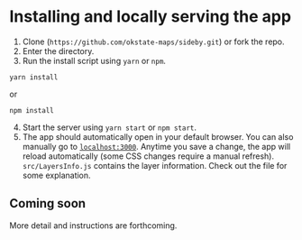 # Installing and locally serving the app
1. Clone (`https://github.com/okstate-maps/sideby.git`) or fork the repo.
2. Enter the directory.
3. Run the install script using `yarn` or `npm`.

```
yarn install
```

or

```
npm install
```

4. Start the server using `yarn start` or `npm start`.
5. The app should automatically open in your default browser. You can also manually go to [`localhost:3000`](localhost:3000). Anytime you save a change, the app will reload automatically (some CSS changes require a manual refresh). `src/LayersInfo.js` contains the layer information. Check out the file for some explanation.

## Coming soon
More detail and instructions are forthcoming. 
